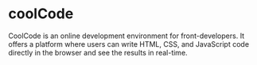 # coolCode
CoolCode is an online development environment for front-developers. It offers a platform where users can write HTML, CSS, and JavaScript code directly in the browser and see the results in real-time.
